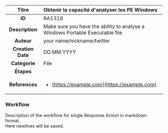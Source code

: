| Titre                       | Obtenir la capacité d'analyser les PE Windows         |
|:---------------------------:|:--------------------|
| **ID**                      | RA1318            |
| **Description**             | Make sure you have the ability to analyse a Windows Portable Executable file   |
| **Auteur**                  | your name/nickname/twitter        |
| **Creation Date**           | DD.MM.YYYY |
| **Catégorie**                | File      |
| **Étapes**                   || 
| **References** |<ul><li>[https://example.com](https://example.com)</li></ul>|

### Workflow

Description of the workflow for single Response Action in markdown format.  
Here newlines will be saved.  

